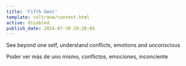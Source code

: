 ```yaml
---
title: 'Fifth Gent'
template: coltrane/content.html
active: disabled
publish_date: 2024-07-30 20:20:01
---
```


See beyond one self, understand conflicts, emotions and unconscious

Poder ver más de uno mismo, conflictos, emociones, inconciente